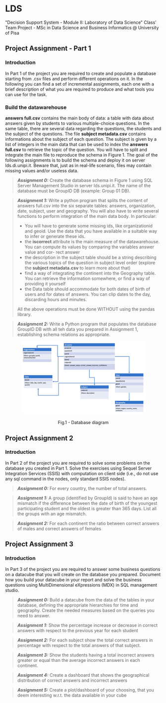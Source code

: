 # LDS
"Decision Support System - Module II: Laboratory of Data Science" Class' Team Project - MSc in Data Science and Business Informatics @ University of Pisa

## Project Assignment - Part 1

### Introduction 
In Part 1 of the project you are required to create and populate a database starting from .csv files and perform different operations on it. In the following you can find a set of incremental assignments, each one with a brief description of what you are required to produce and what tools you can use for the task.

### Build the datawarehouse
**answers full.csv** contains the main body of data: a table with data about answers given by students to various multiple-choice questions. In the same table, there are several data regarding the questions, the students and the subject of the questions.
The file **subject metadata.csv** contains informations about the subject of each question. The subject is given by a list of integers in the main data that can be used to index the **answers full.csv** to retrieve the topic of the question.
You will have to split and integrate the main file to reproduce the schema in Figure 1.
The goal of the following assignments is to build the schema and deploy it on server lds.di.unipi.it. Beware that, just as in real-life scenario, files may contain missing values and/or useless data.

> **_Assignment 0:_** Create the database schema in Figure 1 using SQL Server Management Studio in server lds.unipi.it. The name of the database must be GroupID DB (example: Group 01 DB).

> **_Assignment 1:_** 
Write a python program that splits the content of answers full.csv into the six separate tables: answers, organization, date, subject, user and geography. You will also have to write several functions to perform integration of the main data body. In particular: 
> * You will have to generate some missing ids, like organizationid and geoid. Use the data that you have available in a suitable way to infer or generate these ids.
> * the **iscorrect** attribute is the main measure of the datawarehouse. You can compute its values by comparing the variables answer value and cor- rect answer
> * the description in the subject table should be a string describing the various topics of the question in subject level order (explore the **subject metadata.csv** to learn more about that)
> * find a way of integrating the continent into the Geography table. You can retrieve the information somewhere, or find a way of providing it yourself
> * the Data table should accommodate for both dates of birth of users and for dates of answers. You can clip dates to the day, discarding hours and minutes.
>
> All the above operations must be done WITHOUT using the pandas library.

> **_Assignment 2:_**
> Write a Python program that populates the database GroupID DB with all teh data you prepared in Assignment 1, establishing schema relations as appropriate.

<p align = "center">
<img src = "database/db_scheme.png" width="80%" height="80%" border-radius: 90%>
</p>
<p align = "center">
Fig.1 - Database diagram
</p>

## Project Assignment 2

### Introduction
In Part 2 of the project you are required to solve some problems on the database you
created in Part 1. Solve the exercises using Sequel Server Integration Services (SSIS) with
computation on client side (i.e., do not use any sql command in the nodes, only standard
SSIS nodes).

> **_Assignment 0:_** 
For every country, the number of total answers.

> **_Assignment 1:_**
> A group (identified by GroupId) is said to have an age mismatch if the difference
between the date of birth of the youngest participating student and the oldest is
greater than 365 days. List all the groups with an age mismatch.

> **_Assignment 2:_** 
For each continent the ratio between correct answers of males and correct answers
of females

## Project Assignment 3

### Introduction
In Part 3 of the project you are required to answer some business questions on a datacube
that you will create on the database you prepared. Document how you build your datacube in
your report and solve the business questions using MultiDimensional eXpressions (MDX) in
SQL management studio.

> **_Assignment 0:_** 
Build a datacube from the data of the tables in your database, defining the appropriate hierarchies for time and geography. Create the needed measures based on
the queries you need to answer.

> **_Assignment 1:_**
>  Show the percentage increase or decrease in correct answers with respect to the
previous year for each student

> **_Assignment 2:_**
> For each subject show the total correct answers in percentage with respect to the
total answers of that subject.

> **_Assignment 3:_**
> Show the students having a total incorrect answers greater or equal than the average
incorrect answers in each continent.

> **_Assignment 4:_**
> Create a dashboard that shows the geographical distribution of correct answers and
incorrect answers

> **_Assignment 5:_**
> Create a plot/dashboard of your choosing, that you deem interesting w.r.t. the
data available in your cube

